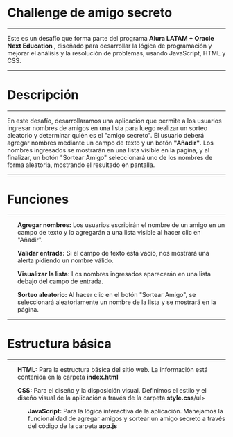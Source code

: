 <h1><strong><ins></ins>Challenge de amigo secreto</strong></ins</strong></h1>
<hr>

<p>Este es un desafío que forma parte del programa <strong>Alura LATAM + Oracle Next Education </strong>, diseñado para desarrollar la lógica de programación y mejorar el análisis y la resolución de problemas, usando JavaScript, HTML y CSS.</p>

<hr>

<h1><strong>Descripción</strong></h1>

<hr>

<p>En este desafío, desarrollaramos una aplicación que permite a los usuarios ingresar nombres de amigos en una lista para luego realizar un sorteo aleatorio y determinar quién es el "amigo secreto".
El usuario deberá agregar nombres mediante un campo de texto y un botón <strong>"Añadir"</strong>. Los nombres ingresados se mostrarán en una lista visible en la página, y al finalizar, un botón "Sortear Amigo" seleccionará uno de los nombres de forma aleatoria, mostrando el resultado en pantalla.</p>

<hr>

<h1><strong>Funciones</strong></h1>

<hr>

<p>
<ul><strong>Agregar nombres:</strong> Los usuarios escribirán el nombre de un amigo en un campo de texto y lo agregarán a una lista visible al hacer clic en "Añadir".</ul> 

<ul><strong>Validar entrada:</strong> Si el campo de texto está vacío, nos mostrará una alerta pidiendo un nombre válido.</ul>

<ul><strong>Visualizar la lista:</strong> Los nombres ingresados aparecerán en una lista debajo del campo de entrada.</ul>

<ul><strong>Sorteo aleatorio:</strong> Al hacer clic en el botón "Sortear Amigo", se seleccionará aleatoriamente un nombre de la lista y se mostrará en la página.</ul>
</p>

<hr>

<h1><strong>Estructura básica</strong></h1>

<hr>

<p>
<ul><strong>HTML:</strong> Para la estructura básica del sitio web. La información está contenida en la carpeta <strong>index.html</strong></ul>
<ul><strong>CSS:</strong> Para el diseño y la disposición visual. Definimos el estilo y el diseño visual de la aplicación a través de la carpeta <strong>style.css</strong>/ul>
<ul><strong>JavaScript:</strong> Para la lógica interactiva de la aplicación. Manejamos la funcionalidad de agregar amigos y sortear un amigo secreto a través del código de la carpeta <strong>app.js</strong></ul>
</p>
